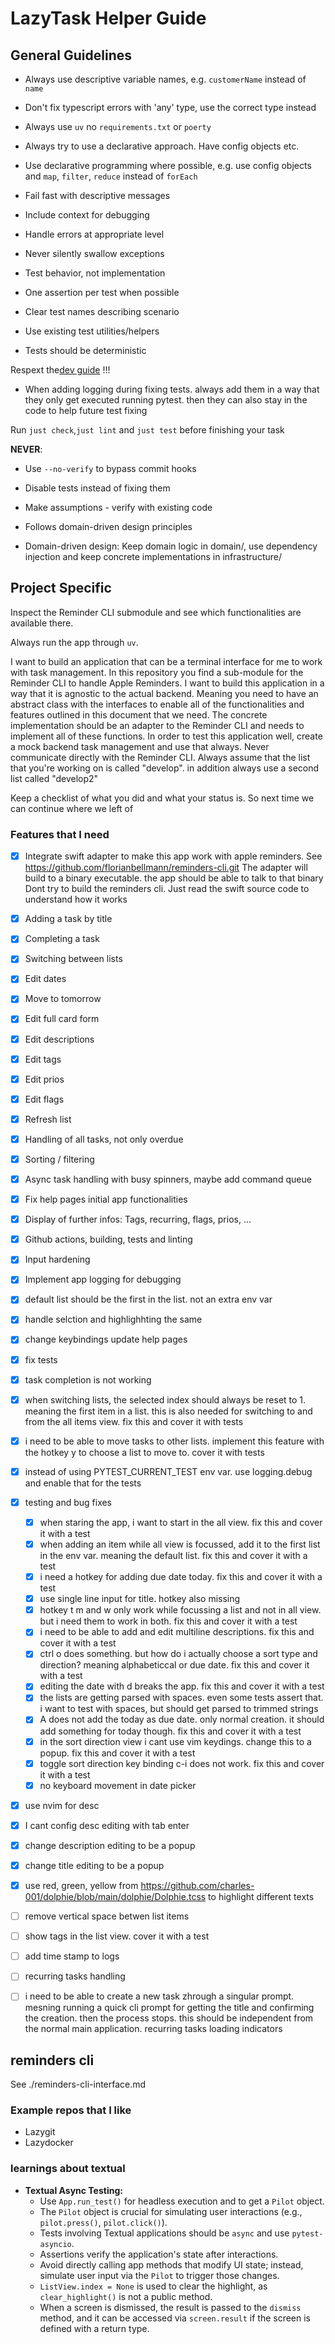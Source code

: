 # LazyTask Helper Guide

## General Guidelines

- Always use descriptive variable names, e.g. `customerName` instead of `name`
- Don't fix typescript errors with 'any' type, use the correct type instead
- Always use `uv` no `requirements.txt` or `poerty`
- Always try to use a declarative approach. Have config objects etc.
- Use declarative programming where possible, e.g. use config objects and `map`, `filter`, `reduce` instead of `forEach`
- Fail fast with descriptive messages
- Include context for debugging
- Handle errors at appropriate level
- Never silently swallow exceptions

- Test behavior, not implementation
- One assertion per test when possible
- Clear test names describing scenario
- Use existing test utilities/helpers
- Tests should be deterministic

Respext the[dev guide](./DEVELOPER_GUIDE.md) !!!
- When adding logging during fixing tests. always add them in a way that they only get executed running pytest. then they can also stay in the code to help future test fixing

Run `just check`,`just lint` and `just test` before finishing your task

**NEVER**:

- Use `--no-verify` to bypass commit hooks
- Disable tests instead of fixing them
- Make assumptions - verify with existing code

- Follows domain-driven design principles
- Domain-driven design: Keep domain logic in domain/, use dependency
  injection and keep concrete implementations in infrastructure/

## Project Specific

Inspect the Reminder CLI submodule and see which functionalities are available there.

Always run the app through `uv`.

I want to build an application that can be a terminal interface for me to
work with task management. In this repository you find a sub-module for the
Reminder CLI to handle Apple Reminders. I want to build this application in
a way that it is agnostic to the actual backend. Meaning you need to have an
abstract class with the interfaces to enable all of the functionalities and
features outlined in this document that we need. The concrete implementation
should be an adapter to the Reminder CLI and needs to implement all of
these functions. In order to test this application well, create a mock
backend task management and use that always. Never communicate directly with
the Reminder CLI. Always assume that the list that you're working on is
called "develop". in addition always use a second list called "develop2"

Keep a checklist of what you did and what your status is. So next time we can continue where we left of

### Features that I need

- [x] Integrate swift adapter to make this app work with apple reminders.
      See https://github.com/florianbellmann/reminders-cli.git
      The adapter will build to a binary executable. the app should be able to talk to that binary
      Dont try to build the reminders cli. Just read the swift source code to understand how it works
- [x] Adding a task by title
- [x] Completing a task
- [x] Switching between lists
- [x] Edit dates
- [x] Move to tomorrow
- [x] Edit full card form
- [x] Edit descriptions
- [x] Edit tags
- [x] Edit prios
- [x] Edit flags
- [x] Refresh list
- [x] Handling of all tasks, not only overdue
- [x] Sorting / filtering
- [x] Async task handling with busy spinners, maybe add command queue
- [x] Fix help pages initial app functionalities
- [x] Display of further infos: Tags, recurring, flags, prios, ...
- [x] Github actions, building, tests and linting
- [x] Input hardening
- [x] Implement app logging for debugging
- [x] default list should be the first in the list. not an extra env var
- [x] handle selction and highlighhting the same
- [x] change keybindings update help pages
- [x] fix tests
- [x] task completion is not working
- [x] when switching lists, the selected index should always be reset to 1. meaning the first item in a list. this is also needed for switching to and
from the all items view. fix this and cover it with tests
- [x] i need to be able to move tasks to other lists. implement this feature with the hotkey y to choose a list to move to. cover it with tests
- [x] instead of using PYTEST_CURRENT_TEST env var. use logging.debug and enable that for the tests
- [x] testing and bug fixes
  - [x] when staring the app, i want to start in the all view. fix this and cover it with a test
  - [x] when adding an item while all view is focussed, add it to the first list in the env var. meaning the default list. fix this and cover it with a test
  - [x] i need a hotkey for adding due date today. fix this and cover it with a test
  - [x] use single line input for title. hotkey also missing
  - [x] hotkey t m and w only work while focussing a list and not in all view. but i need them to work in both. fix this and cover it with a test
  - [x] i need to be able to add and edit multiline descriptions. fix this and cover it with a test
  - [x] ctrl o does something. but how do i actually choose a sort type and direction? meaning alphabeticcal or due date. fix this and cover it with a test
  - [x] editing the date with d breaks the app. fix this and cover it with a test
  - [x] the lists are getting parsed with spaces. even some tests assert that. i want to test with spaces, but should get parsed to trimmed strings
  - [x] A does not add the today as due date. only normal creation. it should add something for today though. fix this and cover it with a test
  - [x] in the sort direction view i cant use vim keydings. change this to a popup. fix this and cover it with a test
  - [x] toggle sort direction key binding c-i does not work. fix this and cover it with a test
  - [x] no keyboard movement in date picker
- [x] use nvim for desc
- [x] I cant config desc editing with tab enter
- [x] change description editing to be a popup
- [x] change title editing to be a popup
- [x] use red, green, yellow from https://github.com/charles-001/dolphie/blob/main/dolphie/Dolphie.tcss to highlight different texts
- [ ] remove vertical space betwen list items
- [ ] show tags in the list view. cover it with a test
- [ ] add time stamp to logs
- [ ] recurring tasks handling
- [ ] i need to be able to create a new task zhrough a singular prompt. mesning running a quick cli prompt for getting the title and confirming the creation. then the process stops. this should be independent from the normal main application. recurring tasks loading indicators


## reminders cli

See ./reminders-cli-interface.md

### Example repos that I like

- Lazygit
- Lazydocker

### learnings about textual

- **Textual Async Testing:**
  - Use `App.run_test()` for headless execution and to get a `Pilot` object.
  - The `Pilot` object is crucial for simulating user interactions (e.g., `pilot.press()`, `pilot.click()`).
  - Tests involving Textual applications should be `async` and use `pytest-asyncio`.
  - Assertions verify the application's state after interactions.
  - Avoid directly calling app methods that modify UI state; instead, simulate user input via the `Pilot` to trigger those changes.
  - `ListView.index = None` is used to clear the highlight, as `clear_highlight()` is not a public method.
  - When a screen is dismissed, the result is passed to the `dismiss` method, and it can be accessed via `screen.result` if the screen is defined with a return type.
